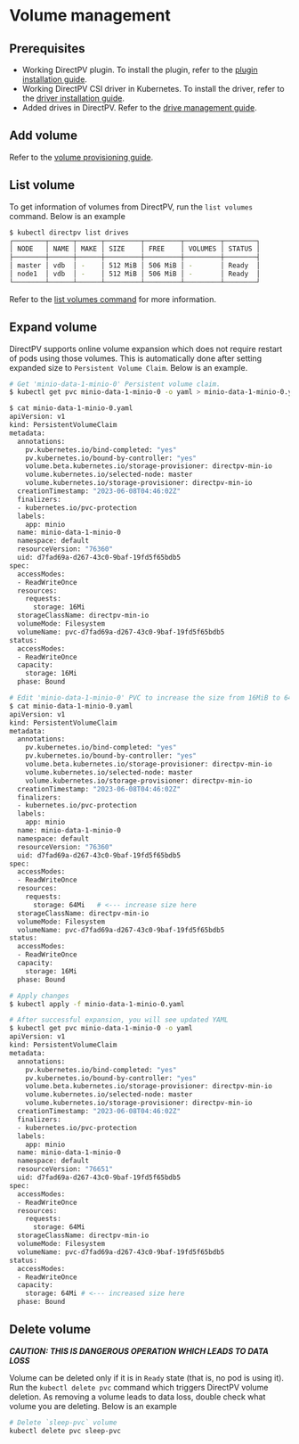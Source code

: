 # Volume management

## Prerequisites
* Working DirectPV plugin. To install the plugin, refer to the [plugin installation guide](./installation.md#directpv-plugin-installation).
* Working DirectPV CSI driver in Kubernetes. To install the driver, refer to the [driver installation guide](./installation.md#directpv-csi-driver-installation).
* Added drives in DirectPV. Refer to the [drive management guide](./drive-management.md).

## Add volume
Refer to the [volume provisioning guide](./volume-provisioning.md).

## List volume
To get information of volumes from DirectPV, run the `list volumes` command. Below is an example

```sh
$ kubectl directpv list drives
┌────────┬──────┬──────┬─────────┬─────────┬─────────┬────────┐
│ NODE   │ NAME │ MAKE │ SIZE    │ FREE    │ VOLUMES │ STATUS │
├────────┼──────┼──────┼─────────┼─────────┼─────────┼────────┤
│ master │ vdb  │ -    │ 512 MiB │ 506 MiB │ -       │ Ready  │
│ node1  │ vdb  │ -    │ 512 MiB │ 506 MiB │ -       │ Ready  │
└────────┴──────┴──────┴─────────┴─────────┴─────────┴────────┘
```

Refer to the [list volumes command](./command-reference.md#volumes-command) for more information.

## Expand volume
DirectPV supports online volume expansion which does not require restart of pods using those volumes. This is automatically done after setting expanded size to `Persistent Volume Claim`. Below is an example.
```sh
# Get 'minio-data-1-minio-0' Persistent volume claim.
$ kubectl get pvc minio-data-1-minio-0 -o yaml > minio-data-1-minio-0.yaml

$ cat minio-data-1-minio-0.yaml
apiVersion: v1
kind: PersistentVolumeClaim
metadata:
  annotations:
    pv.kubernetes.io/bind-completed: "yes"
    pv.kubernetes.io/bound-by-controller: "yes"
    volume.beta.kubernetes.io/storage-provisioner: directpv-min-io
    volume.kubernetes.io/selected-node: master
    volume.kubernetes.io/storage-provisioner: directpv-min-io
  creationTimestamp: "2023-06-08T04:46:02Z"
  finalizers:
  - kubernetes.io/pvc-protection
  labels:
    app: minio
  name: minio-data-1-minio-0
  namespace: default
  resourceVersion: "76360"
  uid: d7fad69a-d267-43c0-9baf-19fd5f65bdb5
spec:
  accessModes:
  - ReadWriteOnce
  resources:
    requests:
      storage: 16Mi
  storageClassName: directpv-min-io
  volumeMode: Filesystem
  volumeName: pvc-d7fad69a-d267-43c0-9baf-19fd5f65bdb5
status:
  accessModes:
  - ReadWriteOnce
  capacity:
    storage: 16Mi
  phase: Bound

# Edit 'minio-data-1-minio-0' PVC to increase the size from 16MiB to 64MiB.
$ cat minio-data-1-minio-0.yaml
apiVersion: v1
kind: PersistentVolumeClaim
metadata:
  annotations:
    pv.kubernetes.io/bind-completed: "yes"
    pv.kubernetes.io/bound-by-controller: "yes"
    volume.beta.kubernetes.io/storage-provisioner: directpv-min-io
    volume.kubernetes.io/selected-node: master
    volume.kubernetes.io/storage-provisioner: directpv-min-io
  creationTimestamp: "2023-06-08T04:46:02Z"
  finalizers:
  - kubernetes.io/pvc-protection
  labels:
    app: minio
  name: minio-data-1-minio-0
  namespace: default
  resourceVersion: "76360"
  uid: d7fad69a-d267-43c0-9baf-19fd5f65bdb5
spec:
  accessModes:
  - ReadWriteOnce
  resources:
    requests:
      storage: 64Mi   # <--- increase size here
  storageClassName: directpv-min-io
  volumeMode: Filesystem
  volumeName: pvc-d7fad69a-d267-43c0-9baf-19fd5f65bdb5
status:
  accessModes:
  - ReadWriteOnce
  capacity:
    storage: 16Mi
  phase: Bound

# Apply changes
$ kubectl apply -f minio-data-1-minio-0.yaml

# After successful expansion, you will see updated YAML
$ kubectl get pvc minio-data-1-minio-0 -o yaml
apiVersion: v1
kind: PersistentVolumeClaim
metadata:
  annotations:
    pv.kubernetes.io/bind-completed: "yes"
    pv.kubernetes.io/bound-by-controller: "yes"
    volume.beta.kubernetes.io/storage-provisioner: directpv-min-io
    volume.kubernetes.io/selected-node: master
    volume.kubernetes.io/storage-provisioner: directpv-min-io
  creationTimestamp: "2023-06-08T04:46:02Z"
  finalizers:
  - kubernetes.io/pvc-protection
  labels:
    app: minio
  name: minio-data-1-minio-0
  namespace: default
  resourceVersion: "76651"
  uid: d7fad69a-d267-43c0-9baf-19fd5f65bdb5
spec:
  accessModes:
  - ReadWriteOnce
  resources:
    requests:
      storage: 64Mi
  storageClassName: directpv-min-io
  volumeMode: Filesystem
  volumeName: pvc-d7fad69a-d267-43c0-9baf-19fd5f65bdb5
status:
  accessModes:
  - ReadWriteOnce
  capacity:
    storage: 64Mi # <--- increased size here
  phase: Bound
```

## Delete volume
***CAUTION: THIS IS DANGEROUS OPERATION WHICH LEADS TO DATA LOSS***

Volume can be deleted only if it is in `Ready` state (that is, no pod is using it). Run the `kubectl delete pvc` command which triggers DirectPV volume deletion. As removing a volume leads to data loss, double check what volume you are deleting. Below is an example
```sh
# Delete `sleep-pvc` volume
kubectl delete pvc sleep-pvc
```
